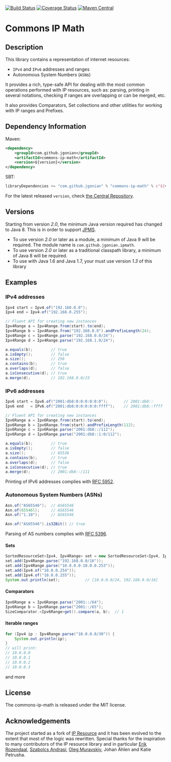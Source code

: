 [![Build Status](https://travis-ci.org/jgonian/commons-ip-math.svg?branch=master)](https://travis-ci.org/jgonian/commons-ip-math)
[![Coverage Status](https://img.shields.io/coveralls/jgonian/commons-ip-math.svg)](https://coveralls.io/r/jgonian/commons-ip-math)
[![Maven Central](https://maven-badges.herokuapp.com/maven-central/com.github.jgonian/commons-ip-math/badge.svg)](https://maven-badges.herokuapp.com/maven-central/com.github.jgonian/commons-ip-math)

Commons IP Math
================

Description
-----------

This library contains a representation of internet resources:

* `IPv4` and `IPv6` addresses and ranges
* Autonomous System Numbers (`ASN`s)

It provides a rich, type-safe API for dealing with the most common operations performed with IP resources, such as:
parsing, printing in several notations, checking if ranges are overlapping or can be merged, etc.

It also provides Comparators, Set collections and other utilities for working with IP ranges and Prefixes.

Dependency Information
-----------------------

Maven:
```xml
<dependency>
    <groupId>com.github.jgonian</groupId>
    <artifactId>commons-ip-math</artifactId>
    <version>${version}</version>
</dependency>
```

SBT:
```scala
libraryDependencies += "com.github.jgonian" % "commons-ip-math" % s"${version}"
```

For the latest released `version`, check [the Central Repository](https://maven-badges.herokuapp.com/maven-central/com.github.jgonian/commons-ip-math).

Versions
--------

Starting from version *2.0*, the minimum Java version required has changed to Java 8. This is in
order to support [JPMS](https://en.wikipedia.org/wiki/Java_Platform_Module_System). 

 * To use version *2.0* or later as a module, a minimum of Java 9 will be required. The module name is `com.github.jgonian.ipmath`.
 * To use version *2.0* or later as a traditional classpath library, a minimum of Java 8 will be required.  
 * To use with Java 1.6 and Java 1.7, your must use version *1.3* of this library   


Examples
---------

### IPv4 addresses

```java
Ipv4 start = Ipv4.of("192.168.0.0");
Ipv4 end = Ipv4.of("192.168.0.255");

// Fluent API for creating new instances
Ipv4Range a = Ipv4Range.from(start).to(end);
Ipv4Range b = Ipv4Range.from("192.168.0.0").andPrefixLength(24);
Ipv4Range c = Ipv4Range.parse("192.168.0.0/24");
Ipv4Range d = Ipv4Range.parse("192.168.1.0/24");

a.equals(b);        // true
a.isEmpty();        // false
a.size();           // 256
a.contains(b);      // true
a.overlaps(d);      // false
a.isConsecutive(d); // true
a.merge(d);         // 192.168.0.0/23
```

### IPv6 addresses

```java
Ipv6 start = Ipv6.of("2001:db8:0:0:0:0:0:0");       // 2001:db8::
Ipv6 end   = IPv6.of("2001:db8:0:0:0:0:0:ffff");    // 2001:db8::ffff

// Fluent API for creating new instances
Ipv6Range a = Ipv6Range.from(start).to(end);
Ipv6Range b = Ipv6Range.from(start).andPrefixLength(112);
Ipv6Range c = Ipv6Range.parse("2001:db8::/112");
Ipv6Range d = Ipv6Range.parse("2001:db8::1:0/112");

a.equals(b);        // true
a.isEmpty();        // false
a.size();           // 65536
a.contains(b);      // true
a.overlaps(d);      // false
a.isConsecutive(d); // true
a.merge(d);         // 2001:db8::/111
```
Printing of IPv6 addresses complies with [RFC 5952](http://tools.ietf.org/html/rfc5952).

### Autonomous System Numbers (ASNs)

```java
Asn.of("AS65546");  // AS65546
Asn.of(65546l);     // AS65546
Asn.of("1.10");     // AS65546

Asn.of("AS65546").is32Bit() // true
```
Parsing of AS numbers complies with [RFC 5396](http://tools.ietf.org/html/rfc5396).

#### Sets
```java
SortedResourceSet<Ipv4, Ipv4Range> set = new SortedResourceSet<Ipv4, Ipv4Range>();
set.add(Ipv4Range.parse("192.168.0.0/16"));
set.add(Ipv4Range.parse("10.0.0.0-10.0.0.253"));
set.add(Ipv4.of("10.0.0.254"));
set.add(Ipv4.of("10.0.0.255"));
System.out.println(set);           // [10.0.0.0/24, 192.168.0.0/16]

```
#### Comparators
```java
Ipv6Range a = Ipv6Range.parse("2001::/64");
Ipv6Range b = Ipv6Range.parse("2001::/65");
SizeComparator.<Ipv6Range>get().compare(a, b);  // 1
```
#### Iterable ranges
```java
for (Ipv4 ip : Ipv4Range.parse("10.0.0.0/30")) {
    System.out.println(ip);
}
// will print:
// 10.0.0.0
// 10.0.0.1
// 10.0.0.2
// 10.0.0.3
```

and more

License
--------
The commons-ip-math is released under the MIT license.

Acknowledgements
------------
The project started as a fork of [IP Resource](https://github.com/RIPE-NCC/ipresource) and it has been evolved 
to the extent that most of the logic was rewritten. Special thanks for the inspiration to many contributors of the 
IP resource library and in particular [Erik Rozendaal](https://github.com/erikrozendaal), [Szabolcs Andrasi](https://github.com/sandrasi), 
[Oleg Muravskiy](https://github.com/omuravskiy), Johan Ählen and Katie Petrusha.

